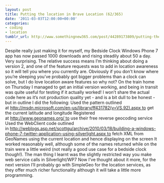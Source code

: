 ```yaml
---
layout: post
title: Putting the location in Brave Location (62/365)
date: '2011-03-03T12:00:00+00:00'
categories:
- coding
- location
tumblr_url: http://www.somethingnew365.com/post/44289173809/putting-the-location-in-brave-location-62365
---
```

Despite really just making it for myself, my Bedside Clock Windows Phone 7 app has now passed 1000 downloads and rising steadily about 50 a day. Very surprising.
The relative success means I’m thinking about doing a version 2, and one of the feature requests was to add in location awareness so it will tell you where you currently are. Obviously if you don’t know where you’re sleeping you’ve probably got bigger problems than a clock can solve, but I do love location aware features so why not?
On the train home on Thursday I managed to get an initial version working, and being in transit was quite useful for testing if it actually worked!
I won’t share the actual code here as it’s not production quality yet - and is a bit dull to be honest - but in outline I did the following:
Used the pattern outlined at http://msdn.microsoft.com/en-us/library/ff431782(v=VS.92).aspx to get the current latitude and longitude
Registered at http://www.geonames.org/ to use their free reverse geocoding service
Used the WebClient code outlined in http://weblogs.asp.net/scottgu/archive/2010/03/18/building-a-windows-phone-7-twitter-application-using-silverlight.aspx to fetch XML from GeoNames using the current location and hence displaying on the screen
It worked reasonably well, although some of the names returned while on the train were a little weird (not really a good use case for a bedside clock though!). The man thing I learnt was the slightly restricted way you make web service calls in Silverlight/WP7
Now I’ve thought about it more, for the next version I’ll probably go with SimpleGeo for the location services, as they offer much richer functionality although it will take a little more programming.
